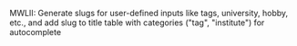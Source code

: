 MWLII: Generate slugs for user-defined inputs like tags, university, hobby, etc., and add slug to title table with categories ("tag", "institute") for autocomplete